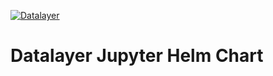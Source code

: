[![Datalayer](https://assets.datalayer.tech/datalayer-25.svg)](https://datalayer.io)

# Datalayer Jupyter Helm Chart
